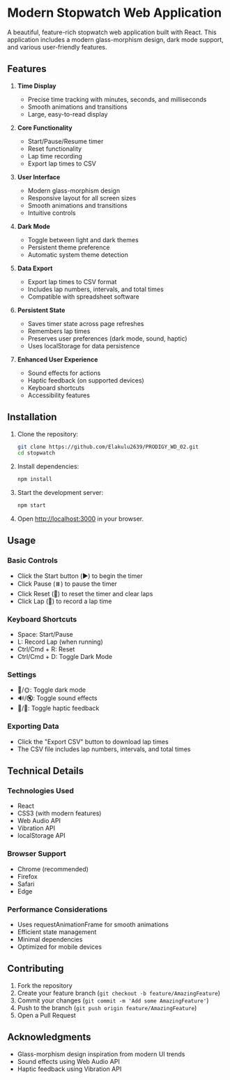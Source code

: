 # Modern Stopwatch Web Application

A beautiful, feature-rich stopwatch web application built with React. This application includes a modern glass-morphism design, dark mode support, and various user-friendly features.

## Features

1. **Time Display**
   - Precise time tracking with minutes, seconds, and milliseconds
   - Smooth animations and transitions
   - Large, easy-to-read display

2. **Core Functionality**
   - Start/Pause/Resume timer
   - Reset functionality
   - Lap time recording
   - Export lap times to CSV

3. **User Interface**
   - Modern glass-morphism design
   - Responsive layout for all screen sizes
   - Smooth animations and transitions
   - Intuitive controls

4. **Dark Mode**
   - Toggle between light and dark themes
   - Persistent theme preference
   - Automatic system theme detection

5. **Data Export**
   - Export lap times to CSV format
   - Includes lap numbers, intervals, and total times
   - Compatible with spreadsheet software

6. **Persistent State**
   - Saves timer state across page refreshes
   - Remembers lap times
   - Preserves user preferences (dark mode, sound, haptic)
   - Uses localStorage for data persistence

7. **Enhanced User Experience**
   - Sound effects for actions
   - Haptic feedback (on supported devices)
   - Keyboard shortcuts
   - Accessibility features

## Installation

1. Clone the repository:
   ```bash
   git clone https://github.com/Elakulu2639/PRODIGY_WD_02.git
   cd stopwatch
   ```

2. Install dependencies:
   ```bash
   npm install
   ```

3. Start the development server:
   ```bash
   npm start
   ```

4. Open [http://localhost:3000](http://localhost:3000) in your browser.

## Usage

### Basic Controls
- Click the Start button (▶️) to begin the timer
- Click Pause (⏸️) to pause the timer
- Click Reset (🔄) to reset the timer and clear laps
- Click Lap (🏁) to record a lap time

### Keyboard Shortcuts
- Space: Start/Pause
- L: Record Lap (when running)
- Ctrl/Cmd + R: Reset
- Ctrl/Cmd + D: Toggle Dark Mode

### Settings
- 🌙/🌞: Toggle dark mode
- 🔊/🔇: Toggle sound effects
- 📳/📴: Toggle haptic feedback

### Exporting Data
- Click the "Export CSV" button to download lap times
- The CSV file includes lap numbers, intervals, and total times

## Technical Details

### Technologies Used
- React
- CSS3 (with modern features)
- Web Audio API
- Vibration API
- localStorage API

### Browser Support
- Chrome (recommended)
- Firefox
- Safari
- Edge

### Performance Considerations
- Uses requestAnimationFrame for smooth animations
- Efficient state management
- Minimal dependencies
- Optimized for mobile devices

## Contributing

1. Fork the repository
2. Create your feature branch (`git checkout -b feature/AmazingFeature`)
3. Commit your changes (`git commit -m 'Add some AmazingFeature'`)
4. Push to the branch (`git push origin feature/AmazingFeature`)
5. Open a Pull Request

## Acknowledgments

- Glass-morphism design inspiration from modern UI trends
- Sound effects using Web Audio API
- Haptic feedback using Vibration API
